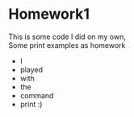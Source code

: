 # Homework1
This is some code I did on my own, <br>
Some print examples as homework
- I
- played
- with
- the
- command
- print
:)
